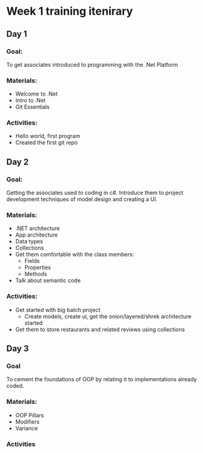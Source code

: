 # Week 1 training itenirary

## Day 1

### Goal:

To get associates introduced to programming with the .Net Platform

### Materials:

- Welcome to .Net
- Intro to .Net
- Git Essentials

### Activities:

- Hello world, first program
- Created the first git repo

## Day 2

### Goal:

Getting the associates used to coding in c#. Introduce them to project development techniques of model design and creating a UI.

### Materials:

- .NET architecture
- App architecture
- Data types
- Collections
- Get them comfortable with the class members:
  - Fields
  - Properties
  - Methods
- Talk about semantic code

### Activities:

- Get started with big batch project
  - Create models, create ui, get the onion/layered/shrek architecture started
- Get them to store restaurants and related reviews using collections

## Day 3

### Goal

To cement the foundations of OOP by relating it to implementations already coded.

### Materials:
- OOP Pillars
- Modifiers
- Variance

### Activities
